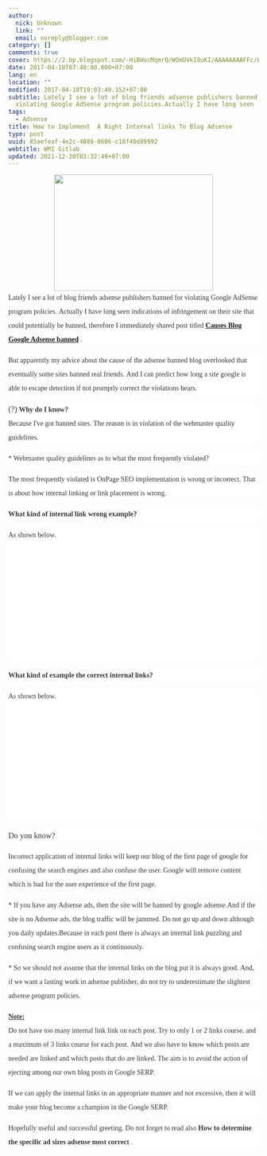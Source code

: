 ```yaml
---
author:
  nick: Unknown
  link: ""
  email: noreply@blogger.com
category: []
comments: true
cover: https://2.bp.blogspot.com/-HiBHocMqmrQ/WOmDVkI8uKI/AAAAAAAAFFc/BKA_t9kCVWowkvq-u4JHs5AKDaQF8v5LQCLcB/s320/Internal-linking-1.jpg
date: 2017-04-18T07:40:00.000+07:00
lang: en
location: ""
modified: 2017-04-18T19:03:40.352+07:00
subtitle: Lately I see a lot of blog friends adsense publishers banned for
  violating Google AdSense program policies.Actually I have long seen
tags:
  - Adsense
title: How to Implement  A Right Internal links To Blog Adsense
type: post
uuid: 85aefeaf-4e2c-4888-8606-c18f40d89992
webtitle: WMI Gitlab
updated: 2021-12-20T03:32:49+07:00
---
```


<div dir="ltr" style="text-align: left;" trbidi="on"><div class="separator" style="clear: both; text-align: center;"><a href="https://2.bp.blogspot.com/-HiBHocMqmrQ/WOmDVkI8uKI/AAAAAAAAFFc/BKA_t9kCVWowkvq-u4JHs5AKDaQF8v5LQCLcB/s1600/Internal-linking-1.jpg" imageanchor="1" style="margin-left: 1em; margin-right: 1em;" rel="noopener noreferer nofollow"><img border="0" height="234" src="https://2.bp.blogspot.com/-HiBHocMqmrQ/WOmDVkI8uKI/AAAAAAAAFFc/BKA_t9kCVWowkvq-u4JHs5AKDaQF8v5LQCLcB/s320/Internal-linking-1.jpg" width="320"></a></div><div style="background-color: white; color: #353535; font-family: Merriweather, 'Times New Roman', Times, serif; line-height: 28px; margin-bottom: 1em; padding: 0px;"><span class="notranslate">Lately I see a lot of blog friends adsense publishers banned for violating Google AdSense program policies.</span>&nbsp;<span class="notranslate">Actually I have long seen indications of infringement on their site that could potentially be banned, therefore I immediately shared post titled&nbsp;<b><a href="http://www.webmanajemen.com/2017/04/causes-blog-website-or-site-google-adsense-ban.html" target="_blank" rel="noopener noreferer nofollow">Causes Blog Google Adsense banned</a></b>&nbsp;.</span></div><div style="background-color: white; color: #353535; font-family: Merriweather, 'Times New Roman', Times, serif; line-height: 28px; margin-bottom: 1em; padding: 0px;"><span class="notranslate">But apparently my advice about the cause of the adsense banned blog overlooked that eventually some sites banned real friends.</span>&nbsp;<span class="notranslate">And I can predict how long a site google is able to escape detection if not promptly correct the violations bears.</span></div><div style="background-color: white; color: #353535; font-family: Merriweather, 'Times New Roman', Times, serif; line-height: 28px; margin-bottom: 1em; padding: 0px;"><span class="notranslate"><span class="amp-wp-inline-e83b3001d8045eddbc5ff9e9b885e24e" style="font-size: medium;">(?)</span>&nbsp;<b>Why do I know?</b></span><br><span class="notranslate">Because I've got banned sites.</span>&nbsp;<span class="notranslate">The reason is in violation of the webmaster quality guidelines.</span></div><div style="background-color: white; color: #353535; font-family: Merriweather, 'Times New Roman', Times, serif; line-height: 28px; margin-bottom: 1em; padding: 0px;"><span class="notranslate">* Webmaster quality guidelines as to what the most frequently violated?</span></div><div style="background-color: white; color: #353535; font-family: Merriweather, 'Times New Roman', Times, serif; line-height: 28px; margin-bottom: 1em; padding: 0px;"><span class="notranslate">The most frequently violated is OnPage SEO implementation is wrong or incorrect.</span>&nbsp;<span class="notranslate">That is about how internal linking or link placement is wrong.</span></div><div style="background-color: white; color: #353535; font-family: Merriweather, 'Times New Roman', Times, serif; line-height: 28px; margin-bottom: 1em; padding: 0px;"><span class="notranslate"><b>What kind of internal link wrong example?</b></span></div><div style="background-color: white; color: #353535; font-family: Merriweather, 'Times New Roman', Times, serif; line-height: 28px; margin-bottom: 1em; padding: 0px;"><span class="notranslate">As shown below.</span><br><amp-img alt="" class="aligncenter amp-wp-enforced-sizes i-amphtml-element i-amphtml-layout-responsive i-amphtml-layout-size-defined i-amphtml-layout" height="292" sizes="(min-width: 400px) 400px, 100vw" src="http://juragancipir.com/wp-content/uploads/2014/02/Internal-linking-1.jpg" style="display: block; margin: 0px auto; max-width: 100%; overflow: hidden !important; position: relative; width: 100vw;" width="400"><i-amphtml-sizer style="display: block; padding-top: 239.4375px;"></i-amphtml-sizer><img alt="" class="i-amphtml-fill-content i-amphtml-replaced-content" src="http://juragancipir.com/wp-content/uploads/2014/02/Internal-linking-1.jpg" style="border: none !important; bottom: 0px; display: block; height: 1px; left: 0px; margin: auto; min-height: 100%; min-width: 100%; padding: 0px !important; position: absolute; right: 0px; top: 0px; width: 1px;"></amp-img></div><div class="quads-location quads-ad4" id="quads-ad4" style="background-color: white; color: #353535; font-family: Merriweather, 'Times New Roman', Times, serif; line-height: 28px;"></div><div style="background-color: white; color: #353535; font-family: Merriweather, 'Times New Roman', Times, serif; line-height: 28px; margin-bottom: 1em; padding: 0px;"><span class="notranslate"><b>What kind of example the correct internal links?</b></span></div><div style="background-color: white; color: #353535; font-family: Merriweather, 'Times New Roman', Times, serif; line-height: 28px; margin-bottom: 1em; padding: 0px;"><span class="notranslate">As shown below.</span><br><amp-img alt="" class="aligncenter amp-wp-enforced-sizes i-amphtml-element i-amphtml-layout-responsive i-amphtml-layout-size-defined i-amphtml-layout" height="291" sizes="(min-width: 400px) 400px, 100vw" src="http://juragancipir.com/wp-content/uploads/2014/02/Internal-linking-2.jpg" style="display: block; margin: 0px auto; max-width: 100%; overflow: hidden !important; position: relative; width: 100vw;" width="400"><i-amphtml-sizer style="display: block; padding-top: 238.609375px;"></i-amphtml-sizer><img alt="" class="i-amphtml-fill-content i-amphtml-replaced-content" src="http://juragancipir.com/wp-content/uploads/2014/02/Internal-linking-2.jpg" style="border: none !important; bottom: 0px; display: block; height: 1px; left: 0px; margin: auto; min-height: 100%; min-width: 100%; padding: 0px !important; position: absolute; right: 0px; top: 0px; width: 1px;"></amp-img></div><div class="quads-location quads-ad2" id="quads-ad2" style="background-color: white; color: #353535; font-family: Merriweather, 'Times New Roman', Times, serif; line-height: 28px;"></div><div style="background-color: white; color: #353535; font-family: Merriweather, 'Times New Roman', Times, serif; line-height: 28px; margin-bottom: 1em; padding: 0px;"><span class="notranslate"><span class="amp-wp-inline-e83b3001d8045eddbc5ff9e9b885e24e" style="font-size: medium;">Do you know?</span></span></div><div style="background-color: white; color: #353535; font-family: Merriweather, 'Times New Roman', Times, serif; line-height: 28px; margin-bottom: 1em; padding: 0px;"><span class="notranslate">Incorrect application of internal links will keep our blog of the first page of google for confusing the search engines and also confuse the user.</span>&nbsp;<span class="notranslate">Google will remove content which is bad for the user experience of the first page.</span></div><div style="background-color: white; color: #353535; font-family: Merriweather, 'Times New Roman', Times, serif; line-height: 28px; margin-bottom: 1em; padding: 0px;"><span class="notranslate">* If you have any Adsense ads, then the site will be banned by google adsense.</span><span class="notranslate">And if the site is no Adsense ads, the blog traffic will be jammed.</span>&nbsp;<span class="notranslate">Do not go up and down although you daily updates.</span><span class="notranslate">Because in each post there is always an internal link puzzling and confusing search engine users as it continuously.</span></div><div style="background-color: white; color: #353535; font-family: Merriweather, 'Times New Roman', Times, serif; line-height: 28px; margin-bottom: 1em; padding: 0px;"><span class="notranslate">* So we should not assume that the internal links on the blog put it is always good.</span>&nbsp;<span class="notranslate">And, if we want a lasting work in adsense publisher, do not try to underestimate the slightest adsense program policies.</span></div><div style="background-color: white; color: #353535; font-family: Merriweather, 'Times New Roman', Times, serif; line-height: 28px; margin-bottom: 1em; padding: 0px;"><span class="notranslate"><b><u>Note:</u></b></span><br><span class="notranslate">Do not have too many internal link link on each post.</span>&nbsp;<span class="notranslate">Try to only 1 or 2 links course, and a maximum of 3 links course for each post.</span>&nbsp;<span class="notranslate">And we also have to know which posts are needed are linked and which posts that do are linked.</span>&nbsp;<span class="notranslate">The aim is to avoid the action of ejecting among our own blog posts in Google SERP.</span></div><div style="background-color: white; color: #353535; font-family: Merriweather, 'Times New Roman', Times, serif; line-height: 28px; margin-bottom: 1em; padding: 0px;"><span class="notranslate">If we can apply the internal links in an appropriate manner and not excessive, then it will make your blog become a champion in the Google SERP.</span></div><div style="background-color: white; color: #353535; font-family: Merriweather, 'Times New Roman', Times, serif; line-height: 28px; margin-bottom: 1em; padding: 0px;"><span class="notranslate">Hopefully useful and successful greeting.</span>&nbsp;<span class="notranslate">Do not forget to read also&nbsp;<b>How to determine the specific ad sizes adsense most correct</b>&nbsp;.</span></div></div><script>document.querySelectorAll("pre,code");
  pretext.forEach(function (el) {
    el.classList.toggle("notranslate", true);
  });</script>
